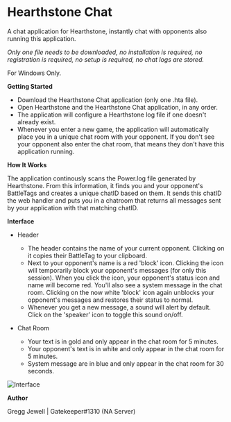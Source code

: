 # Hearthstone Chat
A chat application for Hearthstone, instantly chat with opponents also running this application.

*Only one file needs to be downloaded, no installation is required, no registration is required, no setup is required, no chat logs are stored.*

For Windows Only.

**Getting Started**

* Download the Hearthstone Chat application (only one .hta file).
* Open Hearthstone and the Hearthstone Chat application, in any order.
* The application will configure a Hearthstone log file if one doesn't already exist.
* Whenever you enter a new game, the application will automatically place you in a unique chat room with your opponent. If you don't see your opponent also enter the chat room, that means they don't have this application running.

**How It Works**

The application continously scans the Power.log file generated by Hearthstone. From this information, it finds you and your opponent's BattleTags and creates a unique chatID based on them. It sends this chatID the web handler and puts you in a chatroom that returns all messages sent by your application with that matching chatID.

**Interface**

* Header
  * The header contains the name of your current opponent. Clicking on it copies their BattleTag to your clipboard.
  * Next to your opponent's name is a red 'block' icon. Clicking the icon will temporarily block your opponent's messages (for only this session). When you click the icon, your opponent's status icon and name will become red. You'll also see a system message in the chat room. Clicking on the now white 'block' icon again unblocks your opponent's messages and restores their status to normal.
  * Whenever you get a new message, a sound will alert by default. Click on the 'speaker' icon to toggle this sound on/off.

* Chat Room
  * Your text is in gold and only appear in the chat room for 5 minutes.
  * Your opponent's text is in white and only appear in the chat room for 5 minutes.
  * System message are in blue and only appear in the chat room for 30 seconds.

![Interface](https://i.imgur.com/yVrs8g9.png)

**Author**

Gregg Jewell | Gatekeeper#1310 (NA Server)
